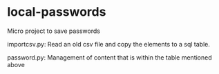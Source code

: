 # local-passwords
Micro project to save passwords

importcsv.py:
  Read an old csv file and copy the elements to a sql table.
  
password.py:
  Management of content that is within the table mentioned above
